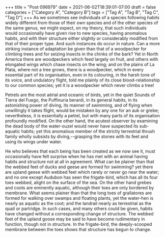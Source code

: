 +++
title = "Post 096979"
date = 2021-06-02T18:39:01-07:00
draft = false
categories = ["Category A", "Category B"]
tags = ["Tag A", "Tag B", "Tag C", "Tag D"]
+++
As we sometimes see individuals of a species following habits widely different from those of their own species and of the other species of the same genus, we might expect, on my theory, that such individuals would occasionally have given rise to new species, having anomalous habits, and with their structure either slightly or considerably modified from that of their proper type. And such instances do occur in nature. Can a more striking instance of adaptation be given than that of a woodpecker for climbing trees and for seizing insects in the chinks of the bark? Yet in North America there are woodpeckers which feed largely on fruit, and others with elongated wings which chase insects on the wing; and on the plains of La Plata, where not a tree grows, there is a woodpecker, which in every essential part of its organisation, even in its colouring, in the harsh tone of its voice, and undulatory flight, told me plainly of its close blood-relationship to our common species; yet it is a woodpecker which never climbs a tree!

Petrels are the most aërial and oceanic of birds, yet in the quiet Sounds of Tierra del Fuego, the Puffinuria berardi, in its general habits, in its astonishing power of diving, its manner of swimming, and of flying when unwillingly it takes flight, would be mistaken by any one for an auk or grebe; nevertheless, it is essentially a petrel, but with many parts of its organisation profoundly modified. On the other hand, the acutest observer by examining the dead body of the water-ouzel would never have suspected its sub-aquatic habits; yet this anomalous member of the strictly terrestrial thrush family wholly subsists by diving,--grasping the stones with its feet and using its wings under water.

He who believes that each being has been created as we now see it, must occasionally have felt surprise when he has met with an animal having habits and structure not at all in agreement. What can be plainer than that the webbed feet of ducks and geese are formed for swimming? yet there are upland geese with webbed feet which rarely or never go near the water; and no one except Audubon has seen the frigate-bird, which has all its four toes webbed, alight on the surface of the sea. On the other hand grebes and coots are eminently aquatic, although their toes are only bordered by membrane. What seems plainer than that the long toes of grallatores are formed for walking over swamps and floating plants, yet the water-hen is nearly as aquatic as the coot; and the landrail nearly as terrestrial as the quail or partridge. In such cases, and many others could be given, habits have changed without a corresponding change of structure. The webbed feet of the upland goose may be said to have become rudimentary in function, though not in structure. In the frigate-bird, the deeply-scooped membrane between the toes shows that structure has begun to change.
